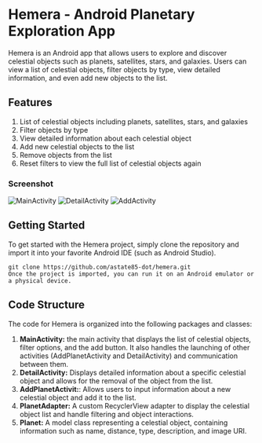
# Hemera - Android Planetary Exploration App

Hemera is an Android app that allows users to explore and discover celestial objects such as planets, satellites, stars, and galaxies. Users can view a list of celestial objects, filter objects by type, view detailed information, and even add new objects to the list.

## Features
1. List of celestial objects including planets, satellites, stars, and galaxies
2. Filter objects by type
3. View detailed information about each celestial object
4. Add new celestial objects to the list
5. Remove objects from the list
6. Reset filters to view the full list of celestial objects again

### Screenshot
![MainActivity](https://github.com/astate85-dot/Hemera/blob/master/1682691625885%20-%20Copie.jpg)
![DetailActivity](https://github.com/astate85-dot/Hemera/blob/master/1682691625883%20-%20Copie.jpg)
![AddActivity](https://github.com/astate85-dot/Hemera/blob/master/1682691625881%20-%20Copie.jpg)

## Getting Started
To get started with the Hemera project, simply clone the repository and import it into your favorite Android IDE (such as Android Studio).

```
git clone https://github.com/astate85-dot/hemera.git
Once the project is imported, you can run it on an Android emulator or a physical device.
```

## Code Structure
The code for Hemera is organized into the following packages and classes:

1. **MainActivity:** the main activity that displays the list of celestial objects, filter options, and the add button. It also handles the launching of other activities (AddPlanetActivity and DetailActivity) and communication between them.
2. **DetailActivity:** Displays detailed information about a specific celestial object and allows for the removal of the object from the list.
3. **AddPlanetActivit:**: Allows users to input information about a new celestial object and add it to the list.
4. **PlanetAdapter:** A custom RecyclerView adapter to display the celestial object list and handle filtering and object interactions.
5. **Planet:** A model class representing a celestial object, containing information such as name, distance, type, description, and image URI.


